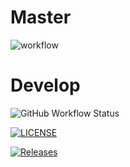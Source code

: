 # Master
![workflow](https://github.com/bpringle123/SEM-Assessment/actions/workflows/main.yml/badge.svg)

# Develop
![GitHub Workflow Status](https://img.shields.io/github/actions/workflow/status/bpringle123/SEM-Assessment/main.yml?branch=develop&style=flat-square)

[![LICENSE](https://img.shields.io/github/license/bpringle123/SEM-Assessment.svg?style=flat-square)](https://github.com/bpringle123/devops/blob/master/LICENSE)

[![Releases](https://img.shields.io/github/release/bpringle123/SEM-Assessment/all.svg?style=flat-square)](https://github.com/bpringle123/devops/releases)